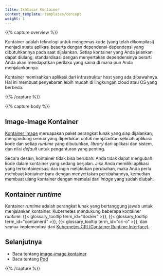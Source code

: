 ```yaml
---
title: Ikhtisar Kontainer
content_template: templates/concept
weight: 1
---
```


{{% capture overview %}}

Kontainer adalah teknologi untuk mengemas kode (yang telah dikompilasi) menjadi 
suatu aplikasi beserta dengan dependensi-dependensi yang dibutuhkannya pada saat 
dijalankan. Setiap kontainer yang Anda jalankan dapat diulang; standardisasi 
dengan menyertakan dependensinya berarti Anda akan mendapatkan perilaku yang 
sama di mana pun Anda menjalankannya.

Kontainer memisahkan aplikasi dari infrastruktur host yang ada dibawahnya. Hal 
ini membuat penyebaran lebih mudah di lingkungan cloud atau OS yang berbeda.

{{% /capture %}}

{{% capture body %}}

## Image-Image Kontainer

[Kontainer image](/docs/concepts/containers/images/) meruapakan paket perangkat lunak 
yang siap dijalankan, mengandung semua yang diperlukan untuk menjalankan 
sebuah aplikasi: kode dan setiap *runtime* yang dibutuhkan, *library* dari 
aplikasi dan sistem, dan nilai *default* untuk penganturan yang penting.

Secara desain, kontainer tidak bisa berubah: Anda tidak dapat mengubah kode 
dalam kontainer yang sedang berjalan. Jika Anda memiliki aplikasi yang 
terkontainerisasi dan ingin melakukan perubahan, maka Anda perlu membuat 
kontainer baru dengan menyertakan perubahannya, kemudian membuat ulang kontainer
dengan memulai dari _image_ yang sudah diubah.

## Kontainer _runtime_

Kontainer *runtime* adalah perangkat lunak yang bertanggung jawab untuk 
menjalankan kontainer. Kubernetes mendukung beberapa kontainer *runtime*: 
{{< glossary_tooltip term_id="docker" >}}, 
{{< glossary_tooltip term_id="containerd" >}},
{{< glossary_tooltip term_id="cri-o" >}}, dan semua implementasi dari 
[Kubernetes CRI (Container Runtime Interface)](https://github.com/kubernetes/community/blob/master/contributors/devel/sig-node/container-runtime-interface.md).

## Selanjutnya

- Baca tentang [image-image kontainer](https://kubernetes.io/docs/concepts/containers/images/)
- Baca tentang [Pod](https://kubernetes.io/docs/concepts/workloads/pods/)

{{% /capture %}}